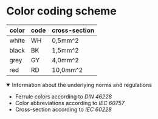 # Color coding scheme

color   | code      | cross-section
--------|-----------|--------------
white   | WH        |  0,5mm^2
black   | BK        |  1,5mm^2
grey    | GY        |  4,0mm^2
red     | RD        | 10,0mm^2


<details open >
<summary>Information about the underlying norms and regulations </summary>

- Ferrule colors according to *DIN 46228*
- Color abbreviations according to *IEC 60757*
- Cross-section according to *IEC 60228*
 
 </details>

